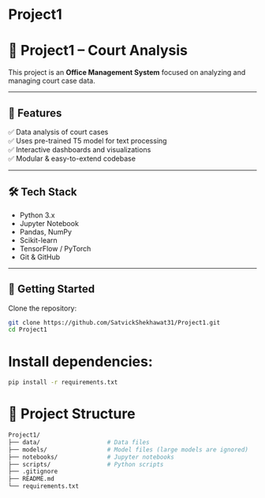 # Project1
# 🏢 Project1 – Court Analysis

This project is an **Office Management System** focused on analyzing and managing court case data.

---

## 📌 **Features**
✅ Data analysis of court cases  
✅ Uses pre-trained T5 model for text processing  
✅ Interactive dashboards and visualizations  
✅ Modular & easy-to-extend codebase

---

## 🛠 **Tech Stack**
- Python 3.x
- Jupyter Notebook
- Pandas, NumPy
- Scikit-learn
- TensorFlow / PyTorch
- Git & GitHub

---

## 🚀 **Getting Started**
Clone the repository:
```bash
git clone https://github.com/SatvickShekhawat31/Project1.git
cd Project1
```

# Install dependencies:
```bash
pip install -r requirements.txt
```

# 📂 Project Structure
```bash
Project1/
├── data/                   # Data files
├── models/                 # Model files (large models are ignored)
├── notebooks/              # Jupyter notebooks
├── scripts/                # Python scripts
├── .gitignore
├── README.md
└── requirements.txt
